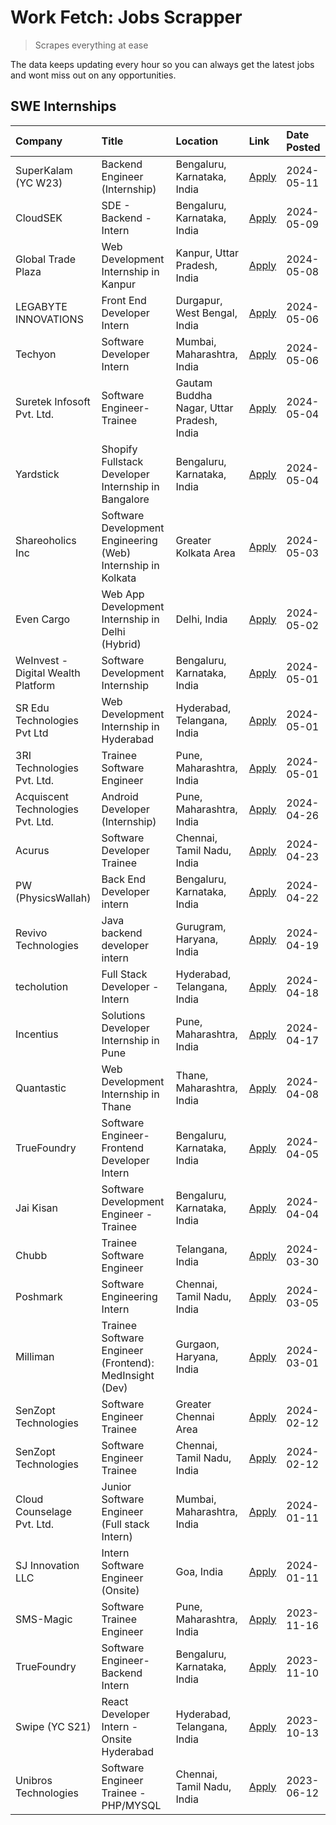 # Work Fetch: Jobs Scrapper
> Scrapes everything at ease

The data keeps updating every hour so you can always get the latest jobs and wont miss out on any opportunities.

## SWE Internships
<!--START_SECTION:workfetch-->
| Company                            | Title                                                        | Location                                  | Link                                                                                                                                                                                                                                                                          | Date Posted   |
|:-----------------------------------|:-------------------------------------------------------------|:------------------------------------------|:------------------------------------------------------------------------------------------------------------------------------------------------------------------------------------------------------------------------------------------------------------------------------|:--------------|
| SuperKalam (YC W23)                | Backend Engineer (Internship)                                | Bengaluru, Karnataka, India               | [Apply](https://in.linkedin.com/jobs/view/backend-engineer-internship-at-superkalam-yc-w23-3922671591?position=32&pageNum=0&refId=Ljc2CbBPycvygtQwJo1u4g%3D%3D&trackingId=WXiXp828eBTd1MLpW%2BJZzA%3D%3D&trk=public_jobs_jserp-result_search-card)                            | 2024-05-11    |
| CloudSEK                           | SDE - Backend - Intern                                       | Bengaluru, Karnataka, India               | [Apply](https://in.linkedin.com/jobs/view/sde-backend-intern-at-cloudsek-3920377259?position=28&pageNum=0&refId=Ljc2CbBPycvygtQwJo1u4g%3D%3D&trackingId=ZNBX%2BwYW%2B57uSDdhKcQOyA%3D%3D&trk=public_jobs_jserp-result_search-card)                                            | 2024-05-09    |
| Global Trade Plaza                 | Web Development Internship in Kanpur                         | Kanpur, Uttar Pradesh, India              | [Apply](https://in.linkedin.com/jobs/view/web-development-internship-in-kanpur-at-global-trade-plaza-3921430242?position=24&pageNum=0&refId=Ljc2CbBPycvygtQwJo1u4g%3D%3D&trackingId=%2B5cogYao%2Fpz1TybXb49rlA%3D%3D&trk=public_jobs_jserp-result_search-card)                | 2024-05-08    |
| LEGABYTE INNOVATIONS               | Front End  Developer Intern                                  | Durgapur, West Bengal, India              | [Apply](https://in.linkedin.com/jobs/view/front-end-developer-intern-at-legabyte-innovations-3918718185?position=35&pageNum=0&refId=Ljc2CbBPycvygtQwJo1u4g%3D%3D&trackingId=vuSa9EPB4ySsWOcv8A8M5Q%3D%3D&trk=public_jobs_jserp-result_search-card)                            | 2024-05-06    |
| Techyon                            | Software Developer Intern                                    | Mumbai, Maharashtra, India                | [Apply](https://in.linkedin.com/jobs/view/software-developer-intern-at-techyon-3917863085?position=58&pageNum=0&refId=Ljc2CbBPycvygtQwJo1u4g%3D%3D&trackingId=YPs24LoWnGu3YwTKYh1wVA%3D%3D&trk=public_jobs_jserp-result_search-card)                                          | 2024-05-06    |
| Suretek Infosoft Pvt. Ltd.         | Software Engineer-Trainee                                    | Gautam Buddha Nagar, Uttar Pradesh, India | [Apply](https://in.linkedin.com/jobs/view/software-engineer-trainee-at-suretek-infosoft-pvt-ltd-3916999948?position=30&pageNum=0&refId=Ljc2CbBPycvygtQwJo1u4g%3D%3D&trackingId=21LIlr6RhHR0pHFlVSnUtQ%3D%3D&trk=public_jobs_jserp-result_search-card)                         | 2024-05-04    |
| Yardstick                          | Shopify Fullstack Developer Internship in Bangalore          | Bengaluru, Karnataka, India               | [Apply](https://in.linkedin.com/jobs/view/shopify-fullstack-developer-internship-in-bangalore-at-yardstick-3917652092?position=36&pageNum=0&refId=Ljc2CbBPycvygtQwJo1u4g%3D%3D&trackingId=21xxrXlE4w1J7TjblaHZVg%3D%3D&trk=public_jobs_jserp-result_search-card)              | 2024-05-04    |
| Shareoholics Inc                   | Software Development Engineering (Web) Internship in Kolkata | Greater Kolkata Area                      | [Apply](https://in.linkedin.com/jobs/view/software-development-engineering-web-internship-in-kolkata-at-shareoholics-inc-3917065308?position=4&pageNum=0&refId=Ljc2CbBPycvygtQwJo1u4g%3D%3D&trackingId=ewov7A01htaoyixQUwHhDw%3D%3D&trk=public_jobs_jserp-result_search-card) | 2024-05-03    |
| Even Cargo                         | Web App Development Internship in Delhi (Hybrid)             | Delhi, India                              | [Apply](https://in.linkedin.com/jobs/view/web-app-development-internship-in-delhi-hybrid-at-even-cargo-3916399733?position=44&pageNum=0&refId=Ljc2CbBPycvygtQwJo1u4g%3D%3D&trackingId=oG%2Bwsv1enVgLbVMlwBZQtw%3D%3D&trk=public_jobs_jserp-result_search-card)                | 2024-05-02    |
| WeInvest - Digital Wealth Platform | Software Development Internship                              | Bengaluru, Karnataka, India               | [Apply](https://in.linkedin.com/jobs/view/software-development-internship-at-weinvest-digital-wealth-platform-3912867225?position=2&pageNum=0&refId=Ljc2CbBPycvygtQwJo1u4g%3D%3D&trackingId=JzYEYtl0lC2vokJmvAFbBQ%3D%3D&trk=public_jobs_jserp-result_search-card)            | 2024-05-01    |
| SR Edu Technologies Pvt Ltd        | Web Development Internship in Hyderabad                      | Hyderabad, Telangana, India               | [Apply](https://in.linkedin.com/jobs/view/web-development-internship-in-hyderabad-at-sr-edu-technologies-pvt-ltd-3915582854?position=33&pageNum=0&refId=Ljc2CbBPycvygtQwJo1u4g%3D%3D&trackingId=ZfOBMsHrvkXUs3h144qt7w%3D%3D&trk=public_jobs_jserp-result_search-card)        | 2024-05-01    |
| 3RI Technologies Pvt. Ltd.         | Trainee Software Engineer                                    | Pune, Maharashtra, India                  | [Apply](https://in.linkedin.com/jobs/view/trainee-software-engineer-at-3ri-technologies-pvt-ltd-3912869178?position=45&pageNum=0&refId=Ljc2CbBPycvygtQwJo1u4g%3D%3D&trackingId=xIznthIam7m1Fl1NQshUCw%3D%3D&trk=public_jobs_jserp-result_search-card)                         | 2024-05-01    |
| Acquiscent Technologies Pvt. Ltd.  | Android Developer (Internship)                               | Pune, Maharashtra, India                  | [Apply](https://in.linkedin.com/jobs/view/android-developer-internship-at-acquiscent-technologies-pvt-ltd-3909395375?position=49&pageNum=0&refId=Ljc2CbBPycvygtQwJo1u4g%3D%3D&trackingId=uPadcW3dTLC0TY7br5UHzg%3D%3D&trk=public_jobs_jserp-result_search-card)               | 2024-04-26    |
| Acurus                             | Software Developer Trainee                                   | Chennai, Tamil Nadu, India                | [Apply](https://in.linkedin.com/jobs/view/software-developer-trainee-at-acurus-3907363844?position=27&pageNum=0&refId=Ljc2CbBPycvygtQwJo1u4g%3D%3D&trackingId=czZaIdnlti7woWxG8XBi9A%3D%3D&trk=public_jobs_jserp-result_search-card)                                          | 2024-04-23    |
| PW (PhysicsWallah)                 | Back End Developer intern                                    | Bengaluru, Karnataka, India               | [Apply](https://in.linkedin.com/jobs/view/back-end-developer-intern-at-pw-physicswallah-3907293630?position=20&pageNum=0&refId=Ljc2CbBPycvygtQwJo1u4g%3D%3D&trackingId=7lH%2BKFeklUDIl8dHVr4WeQ%3D%3D&trk=public_jobs_jserp-result_search-card)                               | 2024-04-22    |
| Revivo Technologies                | Java backend developer intern                                | Gurugram, Haryana, India                  | [Apply](https://in.linkedin.com/jobs/view/java-backend-developer-intern-at-revivo-technologies-3906034446?position=40&pageNum=0&refId=Ljc2CbBPycvygtQwJo1u4g%3D%3D&trackingId=Y8uNx2Tn1BOZs67MBJ6ZXw%3D%3D&trk=public_jobs_jserp-result_search-card)                          | 2024-04-19    |
| techolution                        | Full Stack Developer - Intern                                | Hyderabad, Telangana, India               | [Apply](https://in.linkedin.com/jobs/view/full-stack-developer-intern-at-techolution-3904814977?position=42&pageNum=0&refId=Ljc2CbBPycvygtQwJo1u4g%3D%3D&trackingId=Y9OLZbM9bXn4OM5HzrWFQg%3D%3D&trk=public_jobs_jserp-result_search-card)                                    | 2024-04-18    |
| Incentius                          | Solutions Developer Internship in Pune                       | Pune, Maharashtra, India                  | [Apply](https://in.linkedin.com/jobs/view/solutions-developer-internship-in-pune-at-incentius-3904329499?position=22&pageNum=0&refId=Ljc2CbBPycvygtQwJo1u4g%3D%3D&trackingId=FremRtQmrzhP5Yo4Cwo7zA%3D%3D&trk=public_jobs_jserp-result_search-card)                           | 2024-04-17    |
| Quantastic                         | Web Development Internship in Thane                          | Thane, Maharashtra, India                 | [Apply](https://in.linkedin.com/jobs/view/web-development-internship-in-thane-at-quantastic-3888221292?position=55&pageNum=0&refId=Ljc2CbBPycvygtQwJo1u4g%3D%3D&trackingId=6CsWqLqWJZZFx4KqwdUExA%3D%3D&trk=public_jobs_jserp-result_search-card)                             | 2024-04-08    |
| TrueFoundry                        | Software Engineer- Frontend Developer Intern                 | Bengaluru, Karnataka, India               | [Apply](https://in.linkedin.com/jobs/view/software-engineer-frontend-developer-intern-at-truefoundry-3887320206?position=23&pageNum=0&refId=Ljc2CbBPycvygtQwJo1u4g%3D%3D&trackingId=7xGoP4Joq5xxPNB17%2FCGUQ%3D%3D&trk=public_jobs_jserp-result_search-card)                  | 2024-04-05    |
| Jai Kisan                          | Software Development Engineer - Trainee                      | Bengaluru, Karnataka, India               | [Apply](https://in.linkedin.com/jobs/view/software-development-engineer-trainee-at-jai-kisan-3913911193?position=25&pageNum=0&refId=Ljc2CbBPycvygtQwJo1u4g%3D%3D&trackingId=Xok%2BAqFAjbwBkh%2Blkf8jqw%3D%3D&trk=public_jobs_jserp-result_search-card)                        | 2024-04-04    |
| Chubb                              | Trainee Software Engineer                                    | Telangana, India                          | [Apply](https://in.linkedin.com/jobs/view/trainee-software-engineer-at-chubb-3909641440?position=26&pageNum=0&refId=Ljc2CbBPycvygtQwJo1u4g%3D%3D&trackingId=vyfccaUjv6%2F6EEu0%2FYGvZA%3D%3D&trk=public_jobs_jserp-result_search-card)                                        | 2024-03-30    |
| Poshmark                           | Software Engineering Intern                                  | Chennai, Tamil Nadu, India                | [Apply](https://in.linkedin.com/jobs/view/software-engineering-intern-at-poshmark-3846946793?position=48&pageNum=0&refId=Ljc2CbBPycvygtQwJo1u4g%3D%3D&trackingId=eirLkQ43spYe9VKURcrFmA%3D%3D&trk=public_jobs_jserp-result_search-card)                                       | 2024-03-05    |
| Milliman                           | Trainee Software Engineer (Frontend): MedInsight (Dev)       | Gurgaon, Haryana, India                   | [Apply](https://in.linkedin.com/jobs/view/trainee-software-engineer-frontend-medinsight-dev-at-milliman-3792874280?position=18&pageNum=0&refId=Ljc2CbBPycvygtQwJo1u4g%3D%3D&trackingId=q1Lwk24mVwpEi26AIon%2FaQ%3D%3D&trk=public_jobs_jserp-result_search-card)               | 2024-03-01    |
| SenZopt Technologies               | Software Engineer Trainee                                    | Greater Chennai Area                      | [Apply](https://in.linkedin.com/jobs/view/software-engineer-trainee-at-senzopt-technologies-3827688781?position=39&pageNum=0&refId=Ljc2CbBPycvygtQwJo1u4g%3D%3D&trackingId=g84BeJdYzqpqOi9LOZoZuA%3D%3D&trk=public_jobs_jserp-result_search-card)                             | 2024-02-12    |
| SenZopt Technologies               | Software Engineer Trainee                                    | Chennai, Tamil Nadu, India                | [Apply](https://in.linkedin.com/jobs/view/software-engineer-trainee-at-senzopt-technologies-3827686880?position=60&pageNum=0&refId=Ljc2CbBPycvygtQwJo1u4g%3D%3D&trackingId=YBMXx1%2BuZaytNiN5jhkBmA%3D%3D&trk=public_jobs_jserp-result_search-card)                           | 2024-02-12    |
| Cloud Counselage Pvt. Ltd.         | Junior Software Engineer (Full stack Intern)                 | Mumbai, Maharashtra, India                | [Apply](https://in.linkedin.com/jobs/view/junior-software-engineer-full-stack-intern-at-cloud-counselage-pvt-ltd-3803132814?position=34&pageNum=0&refId=Ljc2CbBPycvygtQwJo1u4g%3D%3D&trackingId=snUHBVzyCMaZMF2Ok5unbA%3D%3D&trk=public_jobs_jserp-result_search-card)        | 2024-01-11    |
| SJ Innovation LLC                  | Intern Software Engineer (Onsite)                            | Goa, India                                | [Apply](https://in.linkedin.com/jobs/view/intern-software-engineer-onsite-at-sj-innovation-llc-3799959011?position=56&pageNum=0&refId=Ljc2CbBPycvygtQwJo1u4g%3D%3D&trackingId=sB8%2BPJ9ukhid0bmrHASCXA%3D%3D&trk=public_jobs_jserp-result_search-card)                        | 2024-01-11    |
| SMS-Magic                          | Software Trainee Engineer                                    | Pune, Maharashtra, India                  | [Apply](https://in.linkedin.com/jobs/view/software-trainee-engineer-at-sms-magic-3761409781?position=37&pageNum=0&refId=Ljc2CbBPycvygtQwJo1u4g%3D%3D&trackingId=p21HmVSdSsJQbgxAf4BWkA%3D%3D&trk=public_jobs_jserp-result_search-card)                                        | 2023-11-16    |
| TrueFoundry                        | Software Engineer-Backend Intern                             | Bengaluru, Karnataka, India               | [Apply](https://in.linkedin.com/jobs/view/software-engineer-backend-intern-at-truefoundry-3779508170?position=38&pageNum=0&refId=Ljc2CbBPycvygtQwJo1u4g%3D%3D&trackingId=%2FxjybkvkZpyJJjfLnCg3HA%3D%3D&trk=public_jobs_jserp-result_search-card)                             | 2023-11-10    |
| Swipe (YC S21)                     | React Developer Intern - Onsite Hyderabad                    | Hyderabad, Telangana, India               | [Apply](https://in.linkedin.com/jobs/view/react-developer-intern-onsite-hyderabad-at-swipe-yc-s21-3737600089?position=47&pageNum=0&refId=Ljc2CbBPycvygtQwJo1u4g%3D%3D&trackingId=aUBT6naYkbbqR3g1W1RBRQ%3D%3D&trk=public_jobs_jserp-result_search-card)                       | 2023-10-13    |
| Unibros Technologies               | Software Engineer Trainee - PHP/MYSQL                        | Chennai, Tamil Nadu, India                | [Apply](https://in.linkedin.com/jobs/view/software-engineer-trainee-php-mysql-at-unibros-technologies-3656599241?position=43&pageNum=0&refId=Ljc2CbBPycvygtQwJo1u4g%3D%3D&trackingId=JEONlU8R9YVRqVEZOeGk2Q%3D%3D&trk=public_jobs_jserp-result_search-card)                   | 2023-06-12    |
<!--END_SECTION:workfetch-->
